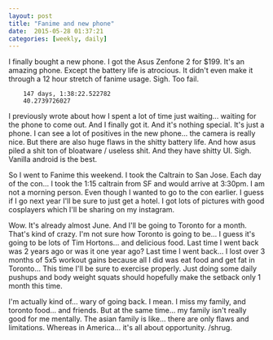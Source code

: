 ```yaml
---
layout: post
title: "Fanime and new phone"
date:  2015-05-28 01:37:21
categories: [weekly, daily]
---
```

I finally bought a new phone. I got the Asus Zenfone 2 for $199. It's an amazing phone. Except the battery life is atrocious. It didn't even make it through a 12 hour stretch of fanime usage. Sigh. Too fail.

        147 days, 1:38:22.522782
        40.2739726027

I previously wrote about how I spent a lot of time just waiting... waiting for the phone to come out. And I finally got it. And it's nothing special. It's just a phone. I can see a lot of positives in the new phone... the camera is really nice. But there are also huge flaws in the shitty battery life. And how asus piled a shit ton of bloatware / useless shit. And they have shitty UI. Sigh. Vanilla android is the best.

So I went to Fanime this weekend. I took the Caltrain to San Jose. Each day of the con... I took the 1:15 caltrain from SF and would arrive at 3:30pm. I am not a morning person. Even though I wanted to go to the con earlier. I guess if I go next year I'll be sure to just get a hotel. I got lots of pictures with good cosplayers which I'll be sharing on my instagram.

Wow. It's already almost June. And I'll be going to Toronto for a month. That's kind of crazy. I'm not sure how Toronto is going to be... I guess it's going to be lots of Tim Hortons... and delicious food. Last time I went back was 2 years ago or was it one year ago? Last time I went back... I lost over 3 months of 5x5 workout gains because all I did was eat food and get fat in Toronto... This time I'll be sure to exercise properly. Just doing some daily pushups and body weight squats should hopefully make the setback only 1 month this time.

I'm actually kind of... wary of going back. I mean. I miss my family, and toronto food... and friends. But at the same time... my family isn't really good for me mentally. The asian family is like... there are only flaws and limitations. Whereas in America... it's all about opportunity. /shrug.
